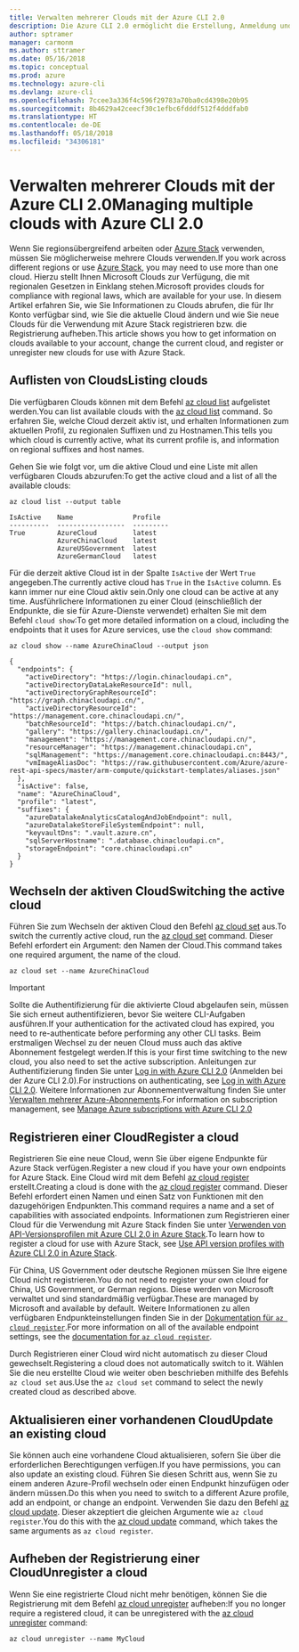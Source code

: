 ```yaml
---
title: Verwalten mehrerer Clouds mit der Azure CLI 2.0
description: Die Azure CLI 2.0 ermöglicht die Erstellung, Anmeldung und Verwaltung von bzw. bei mehreren Clouds.
author: sptramer
manager: carmonm
ms.author: sttramer
ms.date: 05/16/2018
ms.topic: conceptual
ms.prod: azure
ms.technology: azure-cli
ms.devlang: azure-cli
ms.openlocfilehash: 7ccee3a336f4c596f29783a70ba0cd4398e20b95
ms.sourcegitcommit: 8b4629a42ceecf30c1efbc6fdddf512f4dddfab0
ms.translationtype: HT
ms.contentlocale: de-DE
ms.lasthandoff: 05/18/2018
ms.locfileid: "34306181"
---
```

# <a name="managing-multiple-clouds-with-azure-cli-20"></a><span data-ttu-id="dc9eb-103">Verwalten mehrerer Clouds mit der Azure CLI 2.0</span><span class="sxs-lookup"><span data-stu-id="dc9eb-103">Managing multiple clouds with Azure CLI 2.0</span></span>

<span data-ttu-id="dc9eb-104">Wenn Sie regionsübergreifend arbeiten oder [Azure Stack](https://docs.microsoft.com/azure/azure-stack/user/) verwenden, müssen Sie möglicherweise mehrere Clouds verwenden.</span><span class="sxs-lookup"><span data-stu-id="dc9eb-104">If you work across different regions or use [Azure Stack](https://docs.microsoft.com/azure/azure-stack/user/), you may need to use more than one cloud.</span></span> <span data-ttu-id="dc9eb-105">Hierzu stellt Ihnen Microsoft Clouds zur Verfügung, die mit regionalen Gesetzen in Einklang stehen.</span><span class="sxs-lookup"><span data-stu-id="dc9eb-105">Microsoft provides clouds for compliance with regional laws, which are available for your use.</span></span> <span data-ttu-id="dc9eb-106">In diesem Artikel erfahren Sie, wie Sie Informationen zu Clouds abrufen, die für Ihr Konto verfügbar sind, wie Sie die aktuelle Cloud ändern und wie Sie neue Clouds für die Verwendung mit Azure Stack registrieren bzw. die Registrierung aufheben.</span><span class="sxs-lookup"><span data-stu-id="dc9eb-106">This article shows you how to get information on clouds available to your account, change the current cloud, and register or unregister new clouds for use with Azure Stack.</span></span>

## <a name="listing-clouds"></a><span data-ttu-id="dc9eb-107">Auflisten von Clouds</span><span class="sxs-lookup"><span data-stu-id="dc9eb-107">Listing clouds</span></span>

<span data-ttu-id="dc9eb-108">Die verfügbaren Clouds können mit dem Befehl [az cloud list](/cli/azure/cloud#az-cloud-list) aufgelistet werden.</span><span class="sxs-lookup"><span data-stu-id="dc9eb-108">You can list available clouds with the [az cloud list](/cli/azure/cloud#az-cloud-list) command.</span></span> <span data-ttu-id="dc9eb-109">So erfahren Sie, welche Cloud derzeit aktiv ist, und erhalten Informationen zum aktuellen Profil, zu regionalen Suffixen und zu Hostnamen.</span><span class="sxs-lookup"><span data-stu-id="dc9eb-109">This tells you which cloud is currently active, what its current profile is, and information on regional suffixes and host names.</span></span>

<span data-ttu-id="dc9eb-110">Gehen Sie wie folgt vor, um die aktive Cloud und eine Liste mit allen verfügbaren Clouds abzurufen:</span><span class="sxs-lookup"><span data-stu-id="dc9eb-110">To get the active cloud and a list of all the available clouds:</span></span>

```azurecli-interactive
az cloud list --output table
```

```output
IsActive    Name               Profile
----------  -----------------  ---------
True        AzureCloud         latest
            AzureChinaCloud    latest
            AzureUSGovernment  latest
            AzureGermanCloud   latest
```

<span data-ttu-id="dc9eb-111">Für die derzeit aktive Cloud ist in der Spalte `IsActive` der Wert `True` angegeben.</span><span class="sxs-lookup"><span data-stu-id="dc9eb-111">The currently active cloud has `True` in the `IsActive` column.</span></span> <span data-ttu-id="dc9eb-112">Es kann immer nur eine Cloud aktiv sein.</span><span class="sxs-lookup"><span data-stu-id="dc9eb-112">Only one cloud can be active at any time.</span></span> <span data-ttu-id="dc9eb-113">Ausführlichere Informationen zu einer Cloud (einschließlich der Endpunkte, die sie für Azure-Dienste verwendet) erhalten Sie mit dem Befehl `cloud show`:</span><span class="sxs-lookup"><span data-stu-id="dc9eb-113">To get more detailed information on a cloud, including the endpoints that it uses for Azure services, use the `cloud show` command:</span></span>

```azurecli-interactive
az cloud show --name AzureChinaCloud --output json
```

```output
{
  "endpoints": {
    "activeDirectory": "https://login.chinacloudapi.cn",
    "activeDirectoryDataLakeResourceId": null,
    "activeDirectoryGraphResourceId": "https://graph.chinacloudapi.cn/",
    "activeDirectoryResourceId": "https://management.core.chinacloudapi.cn/",
    "batchResourceId": "https://batch.chinacloudapi.cn/",
    "gallery": "https://gallery.chinacloudapi.cn/",
    "management": "https://management.core.chinacloudapi.cn/",
    "resourceManager": "https://management.chinacloudapi.cn",
    "sqlManagement": "https://management.core.chinacloudapi.cn:8443/",
    "vmImageAliasDoc": "https://raw.githubusercontent.com/Azure/azure-rest-api-specs/master/arm-compute/quickstart-templates/aliases.json"
  },
  "isActive": false,
  "name": "AzureChinaCloud",
  "profile": "latest",
  "suffixes": {
    "azureDatalakeAnalyticsCatalogAndJobEndpoint": null,
    "azureDatalakeStoreFileSystemEndpoint": null,
    "keyvaultDns": ".vault.azure.cn",
    "sqlServerHostname": ".database.chinacloudapi.cn",
    "storageEndpoint": "core.chinacloudapi.cn"
  }
}
```

## <a name="switching-the-active-cloud"></a><span data-ttu-id="dc9eb-114">Wechseln der aktiven Cloud</span><span class="sxs-lookup"><span data-stu-id="dc9eb-114">Switching the active cloud</span></span>

<span data-ttu-id="dc9eb-115">Führen Sie zum Wechseln der aktiven Cloud den Befehl [az cloud set](/cli/azure/cloud#az-cloud-set) aus.</span><span class="sxs-lookup"><span data-stu-id="dc9eb-115">To switch the currently active cloud, run the [az cloud set](/cli/azure/cloud#az-cloud-set) command.</span></span> <span data-ttu-id="dc9eb-116">Dieser Befehl erfordert ein Argument: den Namen der Cloud.</span><span class="sxs-lookup"><span data-stu-id="dc9eb-116">This command takes one required argument, the name of the cloud.</span></span>

```azurecli-interactive
az cloud set --name AzureChinaCloud
```

> [!IMPORTANT]
> <span data-ttu-id="dc9eb-117">Sollte die Authentifizierung für die aktivierte Cloud abgelaufen sein, müssen Sie sich erneut authentifizieren, bevor Sie weitere CLI-Aufgaben ausführen.</span><span class="sxs-lookup"><span data-stu-id="dc9eb-117">If your authentication for the activated cloud has expired, you need to re-authenticate before performing any other CLI tasks.</span></span> <span data-ttu-id="dc9eb-118">Beim erstmaligen Wechsel zu der neuen Cloud muss auch das aktive Abonnement festgelegt werden.</span><span class="sxs-lookup"><span data-stu-id="dc9eb-118">If this is your first time switching to the new cloud, you also need to set the active subscription.</span></span>
> <span data-ttu-id="dc9eb-119">Anleitungen zur Authentifizierung finden Sie unter [Log in with Azure CLI 2.0](authenticate-azure-cli.md) (Anmelden bei der Azure CLI 2.0).</span><span class="sxs-lookup"><span data-stu-id="dc9eb-119">For instructions on authenticating, see [Log in with Azure CLI 2.0](authenticate-azure-cli.md).</span></span> <span data-ttu-id="dc9eb-120">Weitere Informationen zur Abonnementverwaltung finden Sie unter [Verwalten mehrerer Azure-Abonnements](manage-azure-subscriptions-azure-cli.md).</span><span class="sxs-lookup"><span data-stu-id="dc9eb-120">For information on subscription management, see [Manage Azure subscriptions with Azure CLI 2.0](manage-azure-subscriptions-azure-cli.md)</span></span>

## <a name="register-a-cloud"></a><span data-ttu-id="dc9eb-121">Registrieren einer Cloud</span><span class="sxs-lookup"><span data-stu-id="dc9eb-121">Register a cloud</span></span>

<span data-ttu-id="dc9eb-122">Registrieren Sie eine neue Cloud, wenn Sie über eigene Endpunkte für Azure Stack verfügen.</span><span class="sxs-lookup"><span data-stu-id="dc9eb-122">Register a new cloud if you have your own endpoints for Azure Stack.</span></span> <span data-ttu-id="dc9eb-123">Eine Cloud wird mit dem Befehl [az cloud register](/cli/azure/cloud#az-cloud-register) erstellt.</span><span class="sxs-lookup"><span data-stu-id="dc9eb-123">Creating a cloud is done with the [az cloud register](/cli/azure/cloud#az-cloud-register) command.</span></span> <span data-ttu-id="dc9eb-124">Dieser Befehl erfordert einen Namen und einen Satz von Funktionen mit den dazugehörigen Endpunkten.</span><span class="sxs-lookup"><span data-stu-id="dc9eb-124">This command requires a name and a set of capabilities with associated endpoints.</span></span> <span data-ttu-id="dc9eb-125">Informationen zum Registrieren einer Cloud für die Verwendung mit Azure Stack finden Sie unter [Verwenden von API-Versionsprofilen mit Azure CLI 2.0 in Azure Stack](/azure/azure-stack/user/azure-stack-version-profiles-azurecli2#connect-to-azure-stack).</span><span class="sxs-lookup"><span data-stu-id="dc9eb-125">To learn how to register a cloud for use with Azure Stack, see [Use API version profiles with Azure CLI 2.0 in Azure Stack](/azure/azure-stack/user/azure-stack-version-profiles-azurecli2#connect-to-azure-stack).</span></span>

<span data-ttu-id="dc9eb-126">Für China, US Government oder deutsche Regionen müssen Sie Ihre eigene Cloud nicht registrieren.</span><span class="sxs-lookup"><span data-stu-id="dc9eb-126">You do not need to register your own cloud for China, US Government, or German regions.</span></span> <span data-ttu-id="dc9eb-127">Diese werden von Microsoft verwaltet und sind standardmäßig verfügbar.</span><span class="sxs-lookup"><span data-stu-id="dc9eb-127">These are managed by Microsoft and available by default.</span></span>  <span data-ttu-id="dc9eb-128">Weitere Informationen zu allen verfügbaren Endpunkteinstellungen finden Sie in der [Dokumentation für `az cloud register`](/cli/azure/cloud#az-cloud-register).</span><span class="sxs-lookup"><span data-stu-id="dc9eb-128">For more information on all of the available endpoint settings, see the [documentation for `az cloud register`](/cli/azure/cloud#az-cloud-register).</span></span>

<span data-ttu-id="dc9eb-129">Durch Registrieren einer Cloud wird nicht automatisch zu dieser Cloud gewechselt.</span><span class="sxs-lookup"><span data-stu-id="dc9eb-129">Registering a cloud does not automatically switch to it.</span></span> <span data-ttu-id="dc9eb-130">Wählen Sie die neu erstellte Cloud wie weiter oben beschrieben mithilfe des Befehls `az cloud set` aus.</span><span class="sxs-lookup"><span data-stu-id="dc9eb-130">Use the `az cloud set` command to select the newly created cloud as described above.</span></span>

## <a name="update-an-existing-cloud"></a><span data-ttu-id="dc9eb-131">Aktualisieren einer vorhandenen Cloud</span><span class="sxs-lookup"><span data-stu-id="dc9eb-131">Update an existing cloud</span></span>

<span data-ttu-id="dc9eb-132">Sie können auch eine vorhandene Cloud aktualisieren, sofern Sie über die erforderlichen Berechtigungen verfügen.</span><span class="sxs-lookup"><span data-stu-id="dc9eb-132">If you have permissions, you can also update an existing cloud.</span></span> <span data-ttu-id="dc9eb-133">Führen Sie diesen Schritt aus, wenn Sie zu einem anderen Azure-Profil wechseln oder einen Endpunkt hinzufügen oder ändern müssen.</span><span class="sxs-lookup"><span data-stu-id="dc9eb-133">Do this when you need to switch to a different Azure profile, add an endpoint, or change an endpoint.</span></span>
<span data-ttu-id="dc9eb-134">Verwenden Sie dazu den Befehl [az cloud update](/cli/azure/cloud#az-cloud-update). Dieser akzeptiert die gleichen Argumente wie `az cloud register`.</span><span class="sxs-lookup"><span data-stu-id="dc9eb-134">You do this with the [az cloud update](/cli/azure/cloud#az-cloud-update) command, which takes the same arguments as `az cloud register`.</span></span>

## <a name="unregister-a-cloud"></a><span data-ttu-id="dc9eb-135">Aufheben der Registrierung einer Cloud</span><span class="sxs-lookup"><span data-stu-id="dc9eb-135">Unregister a cloud</span></span>

<span data-ttu-id="dc9eb-136">Wenn Sie eine registrierte Cloud nicht mehr benötigen, können Sie die Registrierung mit dem Befehl [az cloud unregister](/cli/azure/cloud#az-cloud-unregister) aufheben:</span><span class="sxs-lookup"><span data-stu-id="dc9eb-136">If you no longer require a registered cloud, it can be unregistered with the [az cloud unregister](/cli/azure/cloud#az-cloud-unregister) command:</span></span>

```azurecli-interactive
az cloud unregister --name MyCloud
```
